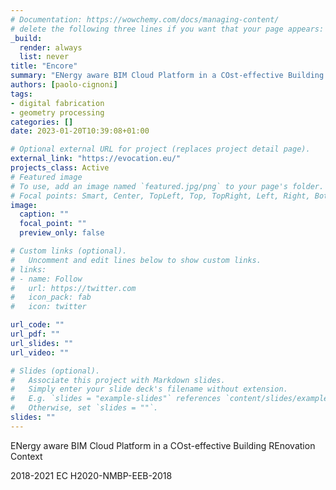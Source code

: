 ```yaml
---
# Documentation: https://wowchemy.com/docs/managing-content/
# delete the following three lines if you want that your page appears:
_build:
  render: always
  list: never
title: "Encore"
summary: "ENergy aware BIM Cloud Platform in a COst-effective Building REnovation Context"
authors: [paolo-cignoni]
tags: 
- digital fabrication 
- geometry processing
categories: []
date: 2023-01-20T10:39:08+01:00

# Optional external URL for project (replaces project detail page).
external_link: "https://evocation.eu/"
projects_class: Active
# Featured image
# To use, add an image named `featured.jpg/png` to your page's folder.
# Focal points: Smart, Center, TopLeft, Top, TopRight, Left, Right, BottomLeft, Bottom, BottomRight.
image:
  caption: ""
  focal_point: ""
  preview_only: false

# Custom links (optional).
#   Uncomment and edit lines below to show custom links.
# links:
# - name: Follow
#   url: https://twitter.com
#   icon_pack: fab
#   icon: twitter

url_code: ""
url_pdf: ""
url_slides: ""
url_video: ""

# Slides (optional).
#   Associate this project with Markdown slides.
#   Simply enter your slide deck's filename without extension.
#   E.g. `slides = "example-slides"` references `content/slides/example-slides.md`.
#   Otherwise, set `slides = ""`.
slides: ""
---
```

ENergy aware BIM Cloud Platform in a COst-effective Building REnovation Context

2018-2021 EC H2020-NMBP-EEB-2018


